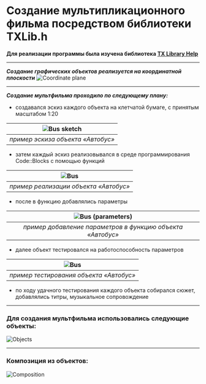 # Создание мультипликационного фильма посредством библиотеки TXLib.h

__Для реализации программы была изучена библиотека [TX Library Help](http://storage.ded32.net.ru/Lib/TX/TXUpdate/Doc/HTML.ru/index.htm)__ 

---

___Создание графических объектов реализуется на координатной плоскости___
![Coordinate plane ](https://user-images.githubusercontent.com/82102202/116791612-4d852d80-aadd-11eb-8dd4-d55832d40c7c.jpg)

---

___Создание мультфильма проходило по следующему плану:___

* создавался эскиз каждого объекта на клетчатой бумаге, с принятым масштабом 1:20

![Bus sketch ](https://user-images.githubusercontent.com/82102202/116791606-45c58900-aadd-11eb-8f33-1c688d0b332b.jpg) |
:---:|
*пример эскиза объекта «Автобус»* |


* затем каждый эскиз реализовывался в среде программирования Code::Blocks с помощью функций

![Bus](https://user-images.githubusercontent.com/82102202/116791623-5f66d080-aadd-11eb-9759-5962c29e6623.jpg) |
:---:|
*пример реализации объекта «Автобус»* |


* после в функцию добавлялись параметры 

![Bus (parameters)](https://user-images.githubusercontent.com/82102202/115983977-6023d200-a5c6-11eb-9922-8be24855ab6e.jpg) |
:---:|
*пример добавление параметров в функцию объекта «Автобус»* |


* далее объект тестировался на работоспособность параметров

![Bus](https://user-images.githubusercontent.com/82102202/115983985-6d40c100-a5c6-11eb-8292-c2c734d427b2.gif) |
:---:|
*пример тестирования объекта «Автобус»* |


* по ходу удачного тестирования каждого объекта собирался сюжет, добавлялись титры, музыкальное сопровождение

---

### Для создания мультфильма использовались следующие объекты:
![Objects](https://user-images.githubusercontent.com/82102202/115983994-7b8edd00-a5c6-11eb-90cd-c5cad403a0a5.jpg) 

---

### Композиция из объектов:
![Composition](https://user-images.githubusercontent.com/82102202/115984000-83e71800-a5c6-11eb-94a9-e05346b4be55.jpg)

 
